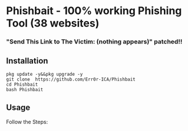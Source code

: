 # Phishbait - 100% working Phishing Tool (38 websites)
### "Send This Link to The Victim: (nothing appears)" patched!!

## Installation
```
pkg update -y&&pkg upgrade -y
git clone  https://github.com/Err0r-ICA/Phishbait
cd Phishbait
bash Phishbait
```

## Usage
Follow the Steps:
